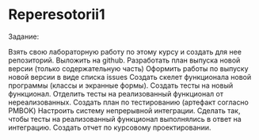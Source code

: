 # Reperesotorii1
Задание:

Взять свою лабораторную работу по этому курсу и создать для нее репозиторий. Выложить на github.
Разработать план выпуска новой версии (только содержательную часть)
Оформить работы по выпуску новой версии в виде списка issues
Создать скелет функционала новой программы (классы и экранные формы).
Создать тесты на новый функционал. Отделить тесты на реализованный функционал от нереализованных.
Создать план по тестированию (артефакт согласно PMBOK)
Настроить систему непрерывной интеграции. Сделать так, чтобы тесты на реализованный функционал выполнялись в ответ на интеграцию.
Создать отчет по курсовому проектировании.
